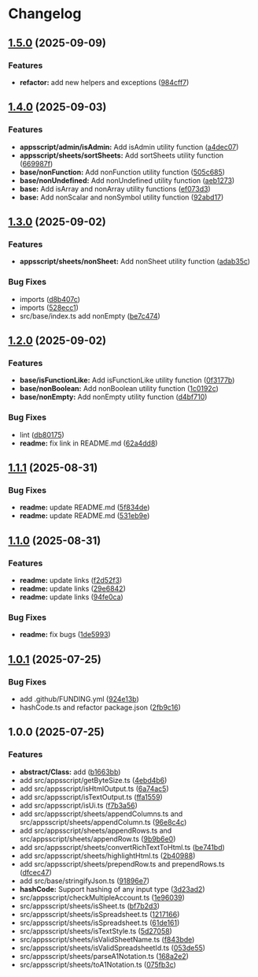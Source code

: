 # Changelog

## [1.5.0](https://github.com/MaksymStoianov/appsscript-utils/compare/v1.4.0...v1.5.0) (2025-09-09)


### Features

* **refactor:** add new helpers and exceptions ([984cff7](https://github.com/MaksymStoianov/appsscript-utils/commit/984cff70df985cabdebaf8aa05f1339d1bf2e535))

## [1.4.0](https://github.com/MaksymStoianov/appsscript-utils/compare/v1.3.0...v1.4.0) (2025-09-03)


### Features

* **appsscript/admin/isAdmin:** Add isAdmin utility function ([a4dec07](https://github.com/MaksymStoianov/appsscript-utils/commit/a4dec07d6803baf5975f5f21dffb3c65e3f64e15))
* **appsscript/sheets/sortSheets:** Add sortSheets utility function ([669987f](https://github.com/MaksymStoianov/appsscript-utils/commit/669987f8ad89033d9e97900a0cda85fd2abdae0b))
* **base/nonFunction:** Add nonFunction utility function ([505c685](https://github.com/MaksymStoianov/appsscript-utils/commit/505c68542b65583218cd4cb75c228cefe763ad22))
* **base/nonUndefined:** Add nonUndefined utility function ([aeb1273](https://github.com/MaksymStoianov/appsscript-utils/commit/aeb1273480d238e1978af25a8ac1e6f4ea71921d))
* **base:** Add isArray and nonArray utility functions ([ef073d3](https://github.com/MaksymStoianov/appsscript-utils/commit/ef073d3250a00ca0357a5ca12f558df9caa066d5))
* **base:** Add nonScalar and nonSymbol utility function ([92abd17](https://github.com/MaksymStoianov/appsscript-utils/commit/92abd1717d9371c289cc9da368dbbf5b5b3ea888))

## [1.3.0](https://github.com/MaksymStoianov/appsscript-utils/compare/v1.2.0...v1.3.0) (2025-09-02)


### Features

* **appsscript/sheets/nonSheet:** Add nonSheet utility function ([adab35c](https://github.com/MaksymStoianov/appsscript-utils/commit/adab35cbe0561ed520bdf4f06b3fb8e60d0e3f17))


### Bug Fixes

* imports ([d8b407c](https://github.com/MaksymStoianov/appsscript-utils/commit/d8b407c46eb74a0a7277b435eb22eb7477f830eb))
* imports ([528ecc1](https://github.com/MaksymStoianov/appsscript-utils/commit/528ecc1580f84dfe26f4676eb8fbb420ba7cf500))
* src/base/index.ts add nonEmpty ([be7c474](https://github.com/MaksymStoianov/appsscript-utils/commit/be7c47444fb462c7fc71fe15e8fc5792a28f3dbc))

## [1.2.0](https://github.com/MaksymStoianov/appsscript-utils/compare/v1.1.1...v1.2.0) (2025-09-02)


### Features

* **base/isFunctionLike:** Add isFunctionLike utility function ([0f3177b](https://github.com/MaksymStoianov/appsscript-utils/commit/0f3177b5857a319c5eac51acd8d5d80a8fcc50fb))
* **base/nonBoolean:** Add nonBoolean utility function ([1c0192c](https://github.com/MaksymStoianov/appsscript-utils/commit/1c0192c14ca2f2a8e6e3120716f8c17c7e440ca7))
* **base/nonEmpty:** Add nonEmpty utility function ([d4bf710](https://github.com/MaksymStoianov/appsscript-utils/commit/d4bf7101d900923decee3261d048ede7d1f41108))


### Bug Fixes

* lint ([db80175](https://github.com/MaksymStoianov/appsscript-utils/commit/db80175b87a03a056c1900d8382d786063511566))
* **readme:** fix link in README.md ([62a4dd8](https://github.com/MaksymStoianov/appsscript-utils/commit/62a4dd897b93951452edc89d2ed2568db044e4de))

## [1.1.1](https://github.com/MaksymStoianov/appsscript-utils/compare/v1.1.0...v1.1.1) (2025-08-31)


### Bug Fixes

* **readme:** update README.md ([5f834de](https://github.com/MaksymStoianov/appsscript-utils/commit/5f834ded6e269349bbe564abac9603456c7b823d))
* **readme:** update README.md ([531eb9e](https://github.com/MaksymStoianov/appsscript-utils/commit/531eb9e5d195df4f0806e25a13e98ea607331f45))

## [1.1.0](https://github.com/MaksymStoianov/appsscript-utils/compare/v1.0.1...v1.1.0) (2025-08-31)


### Features

* **readme:** update links ([f2d52f3](https://github.com/MaksymStoianov/appsscript-utils/commit/f2d52f32175a345faf137a57c11c79e60eb5f264))
* **readme:** update links ([29e6842](https://github.com/MaksymStoianov/appsscript-utils/commit/29e684262beaa930ef47f25bfef0bad2381c003c))
* **readme:** update links ([94fe0ca](https://github.com/MaksymStoianov/appsscript-utils/commit/94fe0ca45ac06f3408c1d13440067cd232942ccf))


### Bug Fixes

* **readme:** fix bugs ([1de5993](https://github.com/MaksymStoianov/appsscript-utils/commit/1de59937c5da818caf81d201c1cadd66888e3de8))

## [1.0.1](https://github.com/MaksymStoianov/appsscript-utils/compare/v1.0.0...v1.0.1) (2025-07-25)

### Bug Fixes

- add .github/FUNDING.yml ([924e13b](https://github.com/MaksymStoianov/appsscript-utils/commit/924e13bc86314c7ec20b4f7d03d96865e6510d66))
- hashCode.ts and refactor package.json ([2fb9c16](https://github.com/MaksymStoianov/appsscript-utils/commit/2fb9c161b2dc3e0c9985b36d373e3e4272c32928))

## 1.0.0 (2025-07-25)

### Features

- **abstract/Class:** add ([b1663bb](https://github.com/MaksymStoianov/appsscript-utils/commit/b1663bbcd764f4b5b24962cceb7241f63481612e))
- add src/appsscript/getByteSize.ts ([4ebd4b6](https://github.com/MaksymStoianov/appsscript-utils/commit/4ebd4b67ab7ebb3f6711331bb34974df48118fce))
- add src/appsscript/isHtmlOutput.ts ([6a74ac5](https://github.com/MaksymStoianov/appsscript-utils/commit/6a74ac5c96c4b66e1380423582622a1451718c06))
- add src/appsscript/isTextOutput.ts ([ffa1559](https://github.com/MaksymStoianov/appsscript-utils/commit/ffa1559968978e6bf9d12e0da3ea314942700005))
- add src/appsscript/isUi.ts ([f7b3a56](https://github.com/MaksymStoianov/appsscript-utils/commit/f7b3a562b2841f8572d088e24d86b5d4e7079cc5))
- add src/appsscript/sheets/appendColumns.ts and src/appsscript/sheets/appendColumn.ts ([96e8c4c](https://github.com/MaksymStoianov/appsscript-utils/commit/96e8c4c84664eeafadec8a389095996b9f280b2c))
- add src/appsscript/sheets/appendRows.ts and src/appsscript/sheets/appendRow.ts ([9b9b6e0](https://github.com/MaksymStoianov/appsscript-utils/commit/9b9b6e0d6eb66905da26d17a308b01b22a250296))
- add src/appsscript/sheets/convertRichTextToHtml.ts ([be741bd](https://github.com/MaksymStoianov/appsscript-utils/commit/be741bdaeccfc3776c22c55d4db43e0f0f638823))
- add src/appsscript/sheets/highlightHtml.ts ([2b40988](https://github.com/MaksymStoianov/appsscript-utils/commit/2b40988cfd26b165dedd73307f888cfbf75087e4))
- add src/appsscript/sheets/prependRow.ts and prependRows.ts ([dfcec47](https://github.com/MaksymStoianov/appsscript-utils/commit/dfcec478168cd1da554188ffad44b19e52fd6fdd))
- add src/base/stringifyJson.ts ([91896e7](https://github.com/MaksymStoianov/appsscript-utils/commit/91896e7de82121f652c053205a8802205bd90d69))
- **hashCode:** Support hashing of any input type ([3d23ad2](https://github.com/MaksymStoianov/appsscript-utils/commit/3d23ad2cdb9eba0bb24bb9f8866ebd0536c0a59a))
- src/appsscript/checkMultipleAccount.ts ([1e96039](https://github.com/MaksymStoianov/appsscript-utils/commit/1e960393f9b58fe5e8b6bc5d06e642d33561cb73))
- src/appsscript/sheets/isSheet.ts ([bf7b2d3](https://github.com/MaksymStoianov/appsscript-utils/commit/bf7b2d394f730e3ce431c944537135100221b0a4))
- src/appsscript/sheets/isSpreadsheet.ts ([1217166](https://github.com/MaksymStoianov/appsscript-utils/commit/1217166e87592af4380ef00a1c14b923d3888d1c))
- src/appsscript/sheets/isSpreadsheet.ts ([61de161](https://github.com/MaksymStoianov/appsscript-utils/commit/61de161bec2358c02783c4b2f4fbd430ea5d21f0))
- src/appsscript/sheets/isTextStyle.ts ([5d27058](https://github.com/MaksymStoianov/appsscript-utils/commit/5d270581b6002ad120df110879ad858ce897ec89))
- src/appsscript/sheets/isValidSheetName.ts ([f843bde](https://github.com/MaksymStoianov/appsscript-utils/commit/f843bdea6f00228bc3bc7dcfb4859495a30cdc57))
- src/appsscript/sheets/isValidSpreadsheetId.ts ([053de55](https://github.com/MaksymStoianov/appsscript-utils/commit/053de555102d5efbc4b853fdad7f60314d500d1a))
- src/appsscript/sheets/parseA1Notation.ts ([168a2e2](https://github.com/MaksymStoianov/appsscript-utils/commit/168a2e207d4630016371add9c6509485c09ba7ec))
- src/appsscript/sheets/toA1Notation.ts ([075fb3c](https://github.com/MaksymStoianov/appsscript-utils/commit/075fb3c81e7d855aff01f34e6a12a88b2f111e6c))
